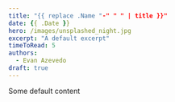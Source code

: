 ```yaml
---
title: "{{ replace .Name "-" " " | title }}"
date: {{ .Date }}
hero: /images/unsplashed_night.jpg
excerpt: "A default excerpt"
timeToRead: 5
authors:
  - Evan Azevedo
draft: true
---
```


Some default content
